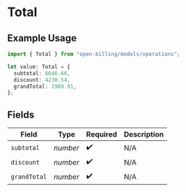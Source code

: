 # Total

## Example Usage

```typescript
import { Total } from "open-billing/models/operations";

let value: Total = {
  subtotal: 6646.66,
  discount: 4230.54,
  grandTotal: 1989.91,
};
```

## Fields

| Field              | Type               | Required           | Description        |
| ------------------ | ------------------ | ------------------ | ------------------ |
| `subtotal`         | *number*           | :heavy_check_mark: | N/A                |
| `discount`         | *number*           | :heavy_check_mark: | N/A                |
| `grandTotal`       | *number*           | :heavy_check_mark: | N/A                |